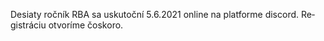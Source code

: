 ﻿---
layout: home
lang: sk
registration: https://dotazniky.itakademia.sk/index.php/survey/index/sid/187217/newtest/Y/lang/sk
---

Desiaty ročník RBA  sa uskutoční 5.6.2021 online na platforme discord. Registráciu otvoríme čoskoro.
